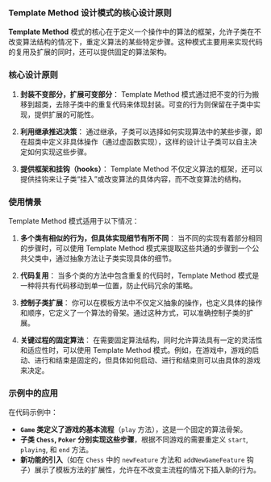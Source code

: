 ### Template Method 设计模式的核心设计原则

**Template Method** 模式的核心在于定义一个操作中的算法的框架，允许子类在不改变算法结构的情况下，重定义算法的某些特定步骤。这种模式主要用来实现代码的复用及扩展的同时，还可以提供固定的算法架构。

### 核心设计原则

1. **封装不变部分，扩展可变部分**：
   Template Method 模式通过把不变的行为搬移到超类，去除子类中的重复代码来体现封装。可变的行为则保留在子类中实现，提供扩展的可能性。

2. **利用继承推迟决策**：
   通过继承，子类可以选择如何实现算法中的某些步骤，即在超类中定义非具体操作（通过虚函数实现），这样的设计让子类可以自主决定如何实现这些步骤。

3. **提供框架和挂钩（hooks）**：
   Template Method 不仅定义算法的框架，还可以提供挂钩来让子类“挂入”或改变算法的具体内容，而不改变算法的结构。

### 使用情景

Template Method 模式适用于以下情况：

1. **多个类有相似的行为，但具体实现细节有所不同**：
   当不同的实现有着部分相同的步骤时，可以使用 Template Method 模式来提取这些共通的步骤到一个公共父类中，通过抽象方法让子类实现具体的细节。

2. **代码复用**：
   当多个类的方法中包含重复的代码时，Template Method 模式是一种将共有代码移动到单一位置，防止代码冗余的策略。

3. **控制子类扩展**：
   你可以在模板方法中不仅定义抽象的操作，也定义具体的操作和顺序，它定义了一个算法的骨架。通过这种方式，可以准确控制子类的扩展。

4. **关键过程的固定算法**：
   在需要固定算法结构，同时允许算法具有一定的灵活性和适应性时，可以使用 Template Method 模式。例如，在游戏中，游戏的启动、进行和结束是固定的，但具体如何启动、进行和结束则可以由具体的游戏来决定。

### 示例中的应用

在代码示例中：

- **`Game` 类定义了游戏的基本流程**（`play` 方法），这是一个固定的算法骨架。
- **子类 `Chess`, `Poker` 分别实现这些步骤**，根据不同游戏的需要重定义 `start`, `playing`, 和 `end` 方法。
- **新功能的引入**（如在 `Chess` 中的 `newFeature` 方法和 `addNewGameFeature` 钩子）展示了模板方法的扩展性，允许在不改变主流程的情况下插入新的行为。

